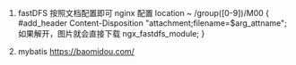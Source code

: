 

1. fastDFS 按照文档配置即可
nginx 配置
location ~ /group([0-9])/M00 {
		#add_header Content-Disposition "attachment;filename=$arg_attname"; 如果解开，图片就会直接下载
		ngx_fastdfs_module;
	}
	
2. mybatis https://baomidou.com/

